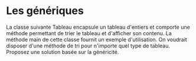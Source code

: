 Les génériques
==========
La classe suivante Tableau encapsule un tableau d'entiers et comporte une méthode permettant de trier le tableau et d'afficher son contenu. La méthode main de cette classe fournit un exemple d'utilisation. On voudrait disposer d'une méthode de tri pour n'importe quel type de tableau. 
Proposez une solution basée sur la généricité.
